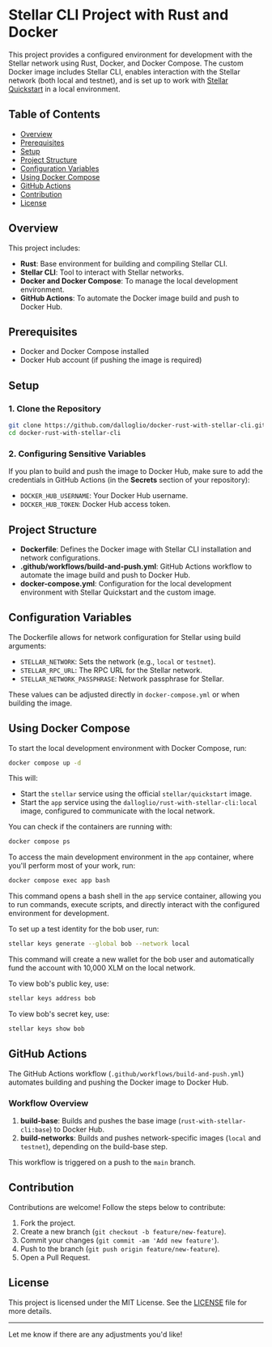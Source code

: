 # Stellar CLI Project with Rust and Docker

This project provides a configured environment for development with the Stellar network using Rust, Docker, and Docker Compose. The custom Docker image includes Stellar CLI, enables interaction with the Stellar network (both local and testnet), and is set up to work with [Stellar Quickstart](https://github.com/stellar/quickstart) in a local environment.

## Table of Contents

- [Overview](#overview)
- [Prerequisites](#prerequisites)
- [Setup](#setup)
- [Project Structure](#project-structure)
- [Configuration Variables](#configuration-variables)
- [Using Docker Compose](#using-docker-compose)
- [GitHub Actions](#github-actions)
- [Contribution](#contribution)
- [License](#license)

## Overview

This project includes:

- **Rust**: Base environment for building and compiling Stellar CLI.
- **Stellar CLI**: Tool to interact with Stellar networks.
- **Docker and Docker Compose**: To manage the local development environment.
- **GitHub Actions**: To automate the Docker image build and push to Docker Hub.

## Prerequisites

- Docker and Docker Compose installed
- Docker Hub account (if pushing the image is required)

## Setup

### 1. Clone the Repository

```bash
git clone https://github.com/dalloglio/docker-rust-with-stellar-cli.git
cd docker-rust-with-stellar-cli
```

### 2. Configuring Sensitive Variables

If you plan to build and push the image to Docker Hub, make sure to add the credentials in GitHub Actions (in the **Secrets** section of your repository):

- `DOCKER_HUB_USERNAME`: Your Docker Hub username.
- `DOCKER_HUB_TOKEN`: Docker Hub access token.

## Project Structure

- **Dockerfile**: Defines the Docker image with Stellar CLI installation and network configurations.
- **.github/workflows/build-and-push.yml**: GitHub Actions workflow to automate the image build and push to Docker Hub.
- **docker-compose.yml**: Configuration for the local development environment with Stellar Quickstart and the custom image.

## Configuration Variables

The Dockerfile allows for network configuration for Stellar using build arguments:

- `STELLAR_NETWORK`: Sets the network (e.g., `local` or `testnet`).
- `STELLAR_RPC_URL`: The RPC URL for the Stellar network.
- `STELLAR_NETWORK_PASSPHRASE`: Network passphrase for Stellar.

These values can be adjusted directly in `docker-compose.yml` or when building the image.

## Using Docker Compose

To start the local development environment with Docker Compose, run:

```bash
docker compose up -d
```

This will:

- Start the `stellar` service using the official `stellar/quickstart` image.
- Start the `app` service using the `dalloglio/rust-with-stellar-cli:local` image, configured to communicate with the local network.

You can check if the containers are running with:

```bash
docker compose ps
```

To access the main development environment in the `app` container, where you'll perform most of your work, run:

```bash
docker compose exec app bash
```

This command opens a bash shell in the `app` service container, allowing you to run commands, execute scripts, and directly interact with the configured environment for development.

To set up a test identity for the bob user, run:

```bash
stellar keys generate --global bob --network local
```

This command will create a new wallet for the bob user and automatically fund the account with 10,000 XLM on the local network.

To view bob's public key, use:

```bash
stellar keys address bob
```

To view bob's secret key, use:

```bash
stellar keys show bob
```

## GitHub Actions

The GitHub Actions workflow (`.github/workflows/build-and-push.yml`) automates building and pushing the Docker image to Docker Hub.

### Workflow Overview

1. **build-base**: Builds and pushes the base image (`rust-with-stellar-cli:base`) to Docker Hub.
2. **build-networks**: Builds and pushes network-specific images (`local` and `testnet`), depending on the build-base step.

This workflow is triggered on a push to the `main` branch.

## Contribution

Contributions are welcome! Follow the steps below to contribute:

1. Fork the project.
2. Create a new branch (`git checkout -b feature/new-feature`).
3. Commit your changes (`git commit -am 'Add new feature'`).
4. Push to the branch (`git push origin feature/new-feature`).
5. Open a Pull Request.

## License

This project is licensed under the MIT License. See the [LICENSE](LICENSE) file for more details.

---

Let me know if there are any adjustments you'd like!
